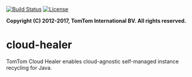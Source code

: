 [![Build Status](https://img.shields.io/travis/tomtom-international/cloudhealer.svg?maxAge=3600&branch=master)](https://travis-ci.org/tomtom-international/cloudhealer)
[![License](http://img.shields.io/badge/license-APACHE2-blue.svg)]()
 
**Copyright (C) 2012-2017, TomTom International BV. All rights reserved.**

# cloud-healer
TomTom Cloud Healer enables cloud-agnostic self-managed instance recycling for Java. 
